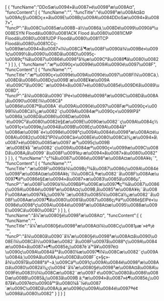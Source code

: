 [
	{
		"funcName":"DDoSæ\u0094»å\u0087»é\u0098²æ\u008A¤",
		"funcContent":[
			{
				"funcName":"",
				"funcTitle":"é\u0098²æ\u008A¤å¤\u009Aç§\u008Dç±»å\u009E\u008Bç\u009A\u0084DDoSæ\u0094»å\u0087»",
				"funcP":"å\u008C\u0085æ\u008B¬ä½\u0086ä¸\u008Dé\u0099\u0090äº\u008ESYN Floodã\u0080\u0081ACK Flood ã\u0080\u0081ICMP Floodã\u0080\u0081UDP Floodã\u0080\u0081TCP Floodã\u0080\u0081CCç­\u0089æ\u0094»å\u0087»ï¼\u008Cå¹¶æ\u008F\u0090ä¾\u009Bé»\u0091ç\u0099½å\u0090\u008Då\u008D\u0095ç­\u0089ç²¾å\u0087\u0086é\u0098²å¾¡æ\u009Cºå\u0088¶ã\u0080\u0082"
			}
		]
	},
	{
		"funcName":"æº\u0090ç«\u0099é\u009A\u0090è\u0097\u008F",
		"funcContent":[
			{
				"funcName":"",
				"funcTitle":"æº\u0090ç«\u0099é\u009A\u0090è\u0097\u008Fï¼\u008Cä¸\u008Då\u0086\u008Dç\u009B´æ\u008E¥æ\u009A´é\u009C²å\u009C¨æ\u0094»å\u0087»è\u0080\u0085é\u009D¢å\u0089\u008D",
				"funcP":"å¼\u0080å\u0090¯IPé«\u0098é\u0098²æ\u009C\u008Då\u008A¡å\u0090\u008Eï¼\u008Cå°\u0086è\u0087ªå\u008A¨é\u009A\u0090è\u0097\u008Fæº\u0090ç«\u0099ï¼\u008Cä½¿æ\u0082¨ç\u009A\u0084æº\u0090ç«\u0099IPå°\u0086ä¸\u008Då\u0086\u008Dæ\u009A´é\u009C²ã\u0080\u0082è§£æ\u009E\u0090æ\u0082¨ç\u009A\u0084ç½\u0091ç«\u0099è¿\u0094å\u009B\u009Eç\u009A\u0084å°\u0086æ\u0098¯é«\u0098é\u0098²ç\u009A\u0084é\u0098²æ\u008A¤è\u008A\u0082ç\u0082¹IPï¼\u008Cä»\u008Eè\u0080\u008Cä½¿æ\u0094»å\u0087»è\u0080\u0085æ\u0097 æ³\u0095ç\u009B´æ\u008E¥å¯¹æ\u0082¨ç\u009A\u0084æº\u0090ç«\u0099æ\u009C\u008Då\u008A¡å\u0099¨å\u008F\u0091èµ·æ\u0094»å\u0087»ã\u0080\u0082"
			}
		]
	},
	{
		"funcName":"ç²¾å\u0087\u0086é\u0098²æ\u008A¤æ\u008A¥è¡¨",
		"funcContent":[
			{
				"funcName":"",
				"funcTitle":"æ\u008F\u0090ä¾\u009Bç²¾å\u0087\u0086ç\u009A\u0084é\u0098²æ\u008A¤æ\u008A¥è¡¨ï¼\u008Cå¸®æ\u0082¨å\u008F\u008Aæ\u0097¶äº\u0086è§£æ\u0094»å\u0087»æ\u0083\u0085å\u0086µ",
				"funcP":"æ\u008F\u0090ä¾\u009Bå®\u009Eæ\u0097¶ç²¾å\u0087\u0086ç\u009A\u0084é\u0098²æ\u008A¤ç\u009B¸å\u0085³æ\u008A¥è¡¨å\u008F\u008Aæ\u0097¥å¿\u0097è¯¦æ\u0083\u0085ï¼\u008Cä½¿æ\u0082¨å\u008F\u008Aæ\u0097¶ã\u0080\u0081å\u0087\u0086ç¡®äº\u0086è§£IPé«\u0098é\u0098²ç\u009A\u0084é\u0098²æ\u008A¤æ\u0095\u0088æ\u009E\u009Cã\u0080\u0082"
			}
		]
	},
	{
		"funcName":"å¼¹æ\u0080§é\u0098²æ\u008A¤",
		"funcContent":[
			{
				"funcName":"",
				"funcTitle":"å¼¹æ\u0080§é\u0098²æ\u008A¤ï¼\u008Cç\u0081µæ´»è®¡è´¹",
				"funcP":"å¼\u0080å\u0090¯å¼¹æ\u0080§é\u0098²æ\u008A¤å\u0090\u008Eï¼\u008Cå½\u0093æ\u0082¨å\u008F\u0097å\u0088°ç\u009A\u0084æ\u0094»å\u0087»è¶\u0085è¿\u0087è´­ä¹°å¥\u0097é¤\u0090ç\u009A\u0084å³°å\u0080¼æ\u0097¶ï¼\u008Cæ\u0082¨ç\u009A\u0084ä¸\u009Aå\u008A¡ä»\u008Då\u008F¯ç»§ç»­å¾\u0097å\u0088°äº¬ä¸\u009Cäº\u0091ç\u009A\u0084é\u0098²æ\u008A¤ã\u0080\u0082ä½¿ç\u0094¨å¼¹æ\u0080§é\u0098²æ\u008A¤å\u008A\u009Fè\u0083½ï¼\u008Cæ\u0082¨æ\u0097 é\u009C\u0080å\u0086\u008Dæ\u008B\u0085å¿\u0083å\u009B ä¸ºæ\u0094»å\u0087»è¶\u0085è¿\u0087å¥\u0097é¤\u0090å³°å\u0080¼å¯¼è\u0087´æ\u009C\u008Då\u008A¡ä¸­æ\u0096­ç\u009A\u0084é\u0097®é¢\u0098ã\u0080\u0082"
			}
		]
	}
]